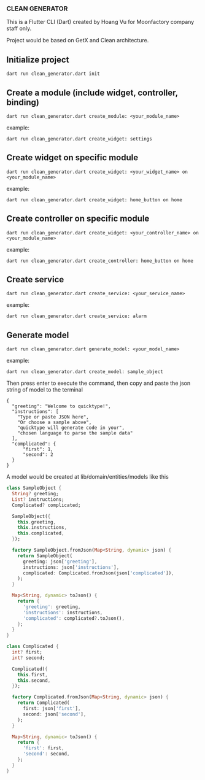 ### CLEAN GENERATOR

This is a Flutter CLI (Dart) created by Hoang Vu for Moonfactory company staff only.

Project would be based on GetX and Clean architecture.

## Initialize project
``` shell
dart run clean_generator.dart init
```

## Create a module (include widget, controller, binding)
`dart run clean_generator.dart create_module: <your_module_name>`

example: 
``` shell
dart run clean_generator.dart create_widget: settings
```

## Create widget on specific module
`dart run clean_generator.dart create_widget: <your_widget_name> on <your_module_name>`

example: 
``` shell
dart run clean_generator.dart create_widget: home_button on home
```

## Create controller on specific module
`dart run clean_generator.dart create_widget: <your_controller_name> on <your_module_name>`

example:
``` shell
dart run clean_generator.dart create_controller: home_button on home
```

## Create service
`dart run clean_generator.dart create_service: <your_service_name>`

example:
``` shell
dart run clean_generator.dart create_service: alarm
```

## Generate model
`dart run clean_generator.dart generate_model: <your_model_name>`

example: 
``` shell
dart run clean_generator.dart create_model: sample_object
```

Then press enter to execute the command, then copy and paste the json string of model to the terminal
```
{
  "greeting": "Welcome to quicktype!",
  "instructions": [
    "Type or paste JSON here",
    "Or choose a sample above",
    "quicktype will generate code in your",
    "chosen language to parse the sample data"
  ],
  "complicated": {
      "first": 1,
      "second": 2
  }
}
```

A model would be created at lib/domain/entities/models like this
```dart
class SampleObject {
  String? greeting;
  List? instructions;
  Complicated? complicated;

  SampleObject({
    this.greeting,
    this.instructions,
    this.complicated,
  });

  factory SampleObject.fromJson(Map<String, dynamic> json) {
    return SampleObject(
      greeting: json['greeting'],
      instructions: json['instructions'],
      complicated: Complicated.fromJson(json['complicated']),
    );
  }

  Map<String, dynamic> toJson() {
    return {
      'greeting': greeting,
      'instructions': instructions,
      'complicated': complicated?.toJson(),
    };
  }
}

class Complicated {
  int? first;
  int? second;

  Complicated({
    this.first,
    this.second,
  });

  factory Complicated.fromJson(Map<String, dynamic> json) {
    return Complicated(
      first: json['first'],
      second: json['second'],
    );
  }

  Map<String, dynamic> toJson() {
    return {
      'first': first,
      'second': second,
    };
  }
}
```
